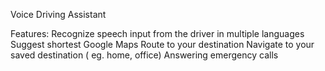 Voice Driving Assistant

Features:
  Recognize speech input from the driver in multiple languages
  Suggest shortest Google Maps Route to your destination
  Navigate to your saved destination    ( eg. home, office)
  Answering emergency calls

